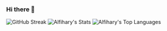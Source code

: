 ### Hi there 👋
![GitHub Streak](https://github-readme-streak-stats.herokuapp.com?user=Alfihary&theme=blood-dark&hide_border=true&border_radius=11.2&locale=es&date_format=j%20M%5B%20Y%5D)
![Alfihary's Stats](https://github-readme-stats.vercel.app/api?username=Alfihary&theme=react&show_icons=true&hide_border=true&count_private=true)
![Alfihary's Top Languages](https://github-readme-stats.vercel.app/api/top-langs/?username=Alfihary&theme=react&show_icons=true&hide_border=true&layout=compact)
<!--
**Alfihary/Alfihary** is a ✨ _special_ ✨ repository because its `README.md` (this file) appears on your GitHub profile.

Here are some ideas to get you started:

- 🔭 I’m currently working on ...
- 🌱 I’m currently learning ...
- 👯 I’m looking to collaborate on ...
- 🤔 I’m looking for help with ...
- 💬 Ask me about ...
- 📫 How to reach me: ...
- 😄 Pronouns: ...
- ⚡ Fun fact: ...
-->

